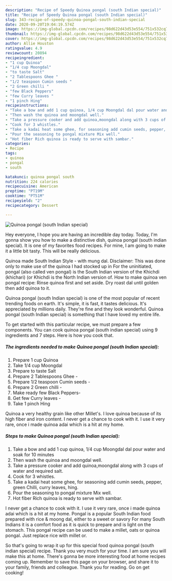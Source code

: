 ```yaml
---
description: "Recipe of Speedy Quinoa pongal (south Indian special)"
title: "Recipe of Speedy Quinoa pongal (south Indian special)"
slug: 343-recipe-of-speedy-quinoa-pongal-south-indian-special
date: 2020-09-20T19:04:19.574Z
image: https://img-global.cpcdn.com/recipes/98d622d43d53e554/751x532cq70/quinoa-pongal-south-indian-special-recipe-main-photo.jpg
thumbnail: https://img-global.cpcdn.com/recipes/98d622d43d53e554/751x532cq70/quinoa-pongal-south-indian-special-recipe-main-photo.jpg
cover: https://img-global.cpcdn.com/recipes/98d622d43d53e554/751x532cq70/quinoa-pongal-south-indian-special-recipe-main-photo.jpg
author: Allie Houston
ratingvalue: 4.9
reviewcount: 20894
recipeingredient:
- "1 cup Quinoa"
- "1/4 cup Moongdal"
- "to taste Salt"
- "2 Tablespoons Ghee "
- "1/2 teaspoon Cumin seeds "
- "2 Green chilli "
- "few Black Peppers"
- "few Curry leaves "
- "1 pinch Hing"
recipeinstructions:
- "Take a bow and add 1 cup quinoa, 1/4 cup Moongdal dal pour water and soak for 10 minutes"
- "Then wash the quinoa and moongdal well."
- "Take a pressure cooker and add quinoa,moongdal along with 3 cups of water and required salt."
- "Cook for 3 whistles."
- "Take a kadai heat some ghee, for seasoning add cumin seeds, pepper, green Chilli, curry leaves, hing."
- "Pour the seasoning to pongal mixture Mix well."
- "Hot fiber Rich quinoa is ready to serve with sambar."
categories:
- Recipe
tags:
- quinoa
- pongal
- south

katakunci: quinoa pongal south 
nutrition: 224 calories
recipecuisine: American
preptime: "PT19M"
cooktime: "PT51M"
recipeyield: "2"
recipecategory: Dessert

---
```



![Quinoa pongal (south Indian special)](https://img-global.cpcdn.com/recipes/98d622d43d53e554/751x532cq70/quinoa-pongal-south-indian-special-recipe-main-photo.jpg)

Hey everyone, I hope you are having an incredible day today. Today, I'm gonna show you how to make a distinctive dish, quinoa pongal (south indian special). It is one of my favorites food recipes. For mine, I am going to make it a little bit tasty. This will be really delicious.

Quinoa made South Indian Style - with mung dal. Disclaimer: This was done only to make use of the quinoa I had stocked up in For the uninitiated, pongal (also called ven pongal) is the South Indian version of the Khichdi (khichari) (or Khichdi is the North Indian version of. How to make quinoa ven pongal recipe: Rinse quinoa first and set aside. Dry roast dal until golden then add quinoa to it.

Quinoa pongal (south Indian special) is one of the most popular of recent trending foods on earth. It's simple, it is fast, it tastes delicious. It's appreciated by millions daily. They're fine and they look wonderful. Quinoa pongal (south Indian special) is something that I have loved my entire life.


To get started with this particular recipe, we must prepare a few components. You can cook quinoa pongal (south indian special) using 9 ingredients and 7 steps. Here is how you cook that.

<!--inarticleads1-->

##### The ingredients needed to make Quinoa pongal (south Indian special):

1. Prepare 1 cup Quinoa
1. Take 1/4 cup Moongdal
1. Prepare to taste Salt
1. Prepare 2 Tablespoons Ghee -
1. Prepare 1/2 teaspoon Cumin seeds -
1. Prepare 2 Green chilli -
1. Make ready few Black Peppers-
1. Get few Curry leaves -
1. Take 1 pinch Hing


Quinoa a very healthy grain like other Millet&#39;s. I love quinoa because of its high fiber and iron content. I never get a chance to cook with it. I use it very rare, once i made quinoa adai which is a hit at my home. 

<!--inarticleads2-->

##### Steps to make Quinoa pongal (south Indian special):

1. Take a bow and add 1 cup quinoa, 1/4 cup Moongdal dal pour water and soak for 10 minutes
1. Then wash the quinoa and moongdal well.
1. Take a pressure cooker and add quinoa,moongdal along with 3 cups of water and required salt.
1. Cook for 3 whistles.
1. Take a kadai heat some ghee, for seasoning add cumin seeds, pepper, green Chilli, curry leaves, hing.
1. Pour the seasoning to pongal mixture Mix well.
1. Hot fiber Rich quinoa is ready to serve with sambar.


I never get a chance to cook with it. I use it very rare, once i made quinoa adai which is a hit at my home. Pongal is a popular South Indian food prepared with rice &amp; moong dal, either to a sweet or savory For many South Indians it is a comfort food as it is quick to prepare and is light on the stomach. This pongal recipe can be used to make a millet, oats or quinoa pongal. Just replace rice with millet or. 

So that's going to wrap it up for this special food quinoa pongal (south indian special) recipe. Thank you very much for your time. I am sure you will make this at home. There's gonna be more interesting food at home recipes coming up. Remember to save this page on your browser, and share it to your family, friends and colleague. Thank you for reading. Go on get cooking!
